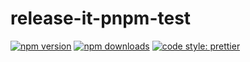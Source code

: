 # release-it-pnpm-test

[![npm version][npm-version-src]][npm-version-href]
[![npm downloads][npm-downloads-src]][npm-downloads-href]
[![code style: prettier](https://img.shields.io/badge/code_style-prettier-ff69b4.svg?style=flat)](https://github.com/prettier/prettier)



<!-- Badges -->

[npm-version-src]: https://img.shields.io/npm/v/release-it-pnpm-test?style=flat&colorA=080f12&colorB=1fa669
[npm-version-href]: https://npmjs.com/package/release-it-pnpm-test
[npm-downloads-src]: https://img.shields.io/npm/dm/release-it-pnpm-test?style=flat&colorA=080f12&colorB=1fa669
[npm-downloads-href]: https://npmjs.com/package/release-it-pnpm-test
